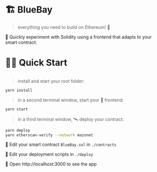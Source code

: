 # 🏗 BlueBay

> everything you need to build on Ethereum! 🚀

🧪 Quickly experiment with Solidity using a frontend that adapts to your smart contract:


# 🏄‍♂️ Quick Start

```bash
```

> install and start your root folder:

```bash
yarn install
```

> in a second terminal window, start your 📱 frontend:

```bash
yarn start
```

> in a third terminal window, 🛰 deploy your contract:

```bash
yarn deploy
yarn etherscan-verify --network mainnet
```

🔏 Edit your smart contract `BlueBay.sol` in `./contracts`

💼 Edit your deployment scripts in `./deploy`

📱 Open http://localhost:3000 to see the app

